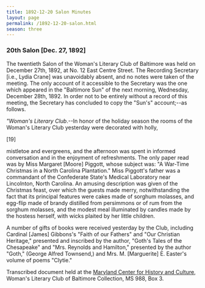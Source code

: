 ```yaml
---
title: 1892-12-20 Salon Minutes
layout: page
permalink: /1892-12-20-salon.html
season: three
---
```

### 20th Salon [Dec. 27, 1892]

The twentieth Salon of the Woman's Literary Club of Baltimore was held on December 27th, 1892, at No. 12 East Centre Street. The Recording Secretary [i.e., Lydia Crane] was unavoidably absent, and no notes were taken of the meeting. The only account of it accessible to the Secretary was the one which appeared in the "Baltimore Sun" of the next morning, Wednesday, December 28th, 1892. In order not to be entirely without a record of this meeting, the Secretary has concluded to copy the "Sun's" account;--as follows.

_"Woman's Literary Club_.--In honor of the holiday season the rooms of the Woman's Literary Club yesterday were decorated with holly,

[19]

mistletoe and evergreens, and the afternoon was spent in informed conversation and in the enjoyment of refreshments. The only paper read was by Miss Margaret [Moore] Piggott, whose subject was: "A War-Time Christmas in a North Carolina Plantation." Miss Piggott's father was a commandant of the Confederate State's Medical Laboratory near Lincolnton, North Carolina. An amusing description was given of the Christmas feast, over which the guests made merry, notwithstanding the fact that its principal features were cakes made of sorghum molasses, and egg-flip made of brandy distilled from persimmons or of rum from the sorghum molasses, and the modest meal illuminated by candles made by the hostess herself, with wicks plaited by her little children.

A number of gifts of books were received yesterday by the Club, including Cardinal [James] Gibbons's "Faith of our Fathers" and "Our Christian Heritage," presented and inscribed by the author, "Goth's Tales of the Chesapeake" and "Mrs. Reynolds and Hamilton," presented by the author "Goth," (George Alfred Townsend,) and Mrs. M. [Marguerite] E. Easter's volume of poems "Clytie."

Transcribed document held at the [Maryland Center for History and Culture](http://mdhs.org/), Woman's Literary Club of Baltimore Collection, MS 988, Box 3. 